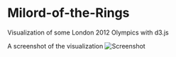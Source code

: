 # Milord-of-the-Rings
Visualization of some London 2012 Olympics with d3.js

A screenshot of the visualization
![Screenshot](http://i.imgur.com/2BoJKpD.png)